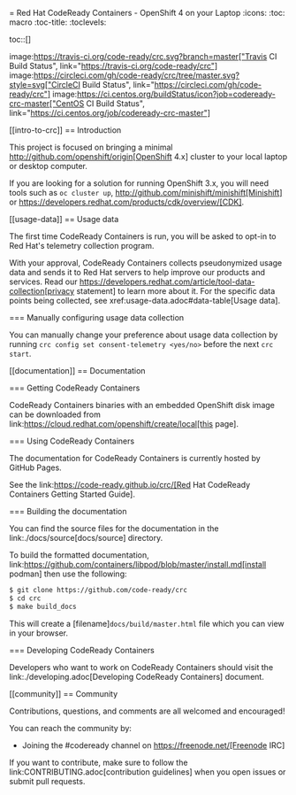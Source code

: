 = Red Hat CodeReady Containers - OpenShift 4 on your Laptop
:icons:
:toc: macro
:toc-title:
:toclevels:

toc::[]

image:https://travis-ci.org/code-ready/crc.svg?branch=master["Travis CI Build Status", link="https://travis-ci.org/code-ready/crc"]
image:https://circleci.com/gh/code-ready/crc/tree/master.svg?style=svg["CircleCI Build Status", link="https://circleci.com/gh/code-ready/crc"]
image:https://ci.centos.org/buildStatus/icon?job=codeready-crc-master["CentOS CI Build Status", link="https://ci.centos.org/job/codeready-crc-master"]

[[intro-to-crc]]
== Introduction

This project is focused on bringing a minimal http://github.com/openshift/origin[OpenShift 4.x] cluster to your local laptop or desktop computer.

If you are looking for a solution for running OpenShift 3.x, you will need tools such as `oc cluster up`, http://github.com/minishift/minishift[Minishift] or https://developers.redhat.com/products/cdk/overview/[CDK].

[[usage-data]]
== Usage data

The first time CodeReady Containers is run, you will be asked to opt-in to Red Hat's telemetry collection program.

With your approval, CodeReady Containers collects pseudonymized usage data and sends it to Red Hat servers to help improve our products and services. Read our https://developers.redhat.com/article/tool-data-collection[privacy statement] to learn more about it. For the specific data points being collected, see xref:usage-data.adoc#data-table[Usage data].

=== Manually configuring usage data collection

You can manually change your preference about usage data collection by running `crc config set consent-telemetry <yes/no>` before the next `crc start`. 


[[documentation]]
== Documentation

=== Getting CodeReady Containers

CodeReady Containers binaries with an embedded OpenShift disk image can be downloaded from link:https://cloud.redhat.com/openshift/create/local[this page].

=== Using CodeReady Containers

The documentation for CodeReady Containers is currently hosted by GitHub Pages.

See the link:https://code-ready.github.io/crc/[Red Hat CodeReady Containers Getting Started Guide].

=== Building the documentation

You can find the source files for the documentation in the link:./docs/source[docs/source] directory.

To build the formatted documentation, link:https://github.com/containers/libpod/blob/master/install.md[install podman] then use the following:

```bash
$ git clone https://github.com/code-ready/crc
$ cd crc
$ make build_docs
```

This will create a [filename]`docs/build/master.html` file which you can view in your browser.

=== Developing CodeReady Containers

Developers who want to work on CodeReady Containers should visit the link:./developing.adoc[Developing CodeReady Containers] document.

[[community]]
== Community

Contributions, questions, and comments are all welcomed and encouraged!

You can reach the community by:

- Joining the #codeready channel on https://freenode.net/[Freenode IRC]

If you want to contribute, make sure to follow the link:CONTRIBUTING.adoc[contribution guidelines]
when you open issues or submit pull requests.
